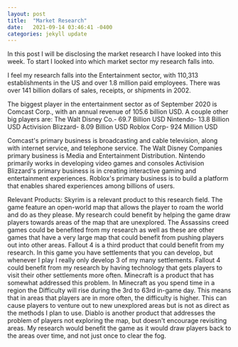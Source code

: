 ```yaml
---
layout: post
title:  "Market Research"
date:   2021-09-14 03:46:41 -0400
categories: jekyll update
---
```

In this post I will be disclosing the market research I have looked into this week. To start I looked into which market sector my research falls into.

I feel my research falls into the Entertainment sector, with 110,313 establishments in the US and over 1.8 million paid employees. There was over 141 billion dollars of sales, receipts, or shipments in 2002.

The biggest player in the entertainment sector as of September 2020 is Comcast Corp., with an annual revenue of 105.6 billion USD. A couple other big players are:
  The Walt Disney Co.- 69.7 Billion USD
  Nintendo- 13.8 Billion USD
  Activision Blizzard- 8.09 Billion USD
  Roblox Corp- 924 Million USD

Comcast's primary business is broadcasting and cable television, along with internet service, and telephone service. 
The Walt Disney Companies primary business is Media and Entertainment Distribution.
Nintendo primarily works in developing video games and consoles
Activision Blizzard's primary business is in creating interactive gaming and entertainment experiences.
Roblox's primary business is to build a platform that enables shared experiences among billions of users.

Relevant Products:
Skyrim is a relevant product to this research field. The game feature an open-world map that allows the player to roam the world and do as they please. My research could benefit by helping the game draw players towards areas of the map that are unexplored.
The Assassins creed games could be benefited from my research as well as these are other games that have a very large map that could benefit from pushing players out into other areas.
Fallout 4 is a third product that could benefit from my research. In this game you have settlements that you can develop, but whenever I play I really only develop 3 of my many settlements. Fallout 4 could benefit from my research by having technology that gets players to visit their other settlements more often.
Minecraft is a product that has somewhat addressed this problem. In Minecraft as you spend time in a region the Difficulty will rise during the 3rd to 63rd in-game day. This means that in areas that players are in more often, the difficulty is higher. This can cause players to venture out to new unexplored areas but is not as direct as the methods I plan to use.
Diablo is another product that addresses the problem of players not exploring the map, but doesn't encourage revisiting areas. My research would benefit the game as it would draw players back to the areas over time, and not just once to clear the fog.
